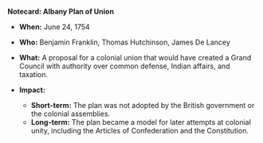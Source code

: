 **Notecard: Albany Plan of Union**

* **When:** June 24, 1754
* **Who:** Benjamin Franklin, Thomas Hutchinson, James De Lancey
* **What:** A proposal for a colonial union that would have created a Grand Council with authority over common defense, Indian affairs, and taxation.
* **Impact:**

    * **Short-term:** The plan was not adopted by the British government or the colonial assemblies.
    * **Long-term:** The plan became a model for later attempts at colonial unity, including the Articles of Confederation and the Constitution.